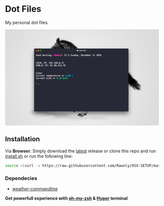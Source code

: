 # Dot Files
My personal dot files.

![alt](screenshot.png)

## Installation
<!-- 

Via **Node.js**:
```bash
	npm install OSX-SETUP 
```

-->
Via **Browser**: 
Simply download the [latest][lat] release or clone this repo and run [install.sh][installation] or run the following line:
```bash
source <(curl -s https://raw.githubusercontent.com/Rawnly/OSX-SETUP/master/install.sh)

```

### Dependecies
* [weather-commandline](http://github.com/rawnly/weather-commandline)

**Get powerfull experience with [oh-my-zsh](https://github.com/robbyrussell/oh-my-zsh) & [Hyper](http://hyper.is) terminal**

[installation]: https://github.com/Rawnly/OSX-SETUP/blob/master/install.sh
[lat]: https://www.github.com/Rawnly/
[me]: https://www.github.com/Rawnly/
